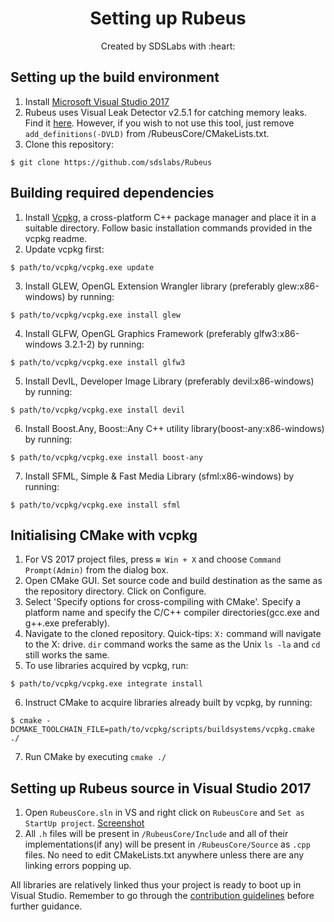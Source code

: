 <p>
<h1 align=center><strong>Setting up Rubeus</strong></h1>
<p/>

<p align=center>
Created by SDSLabs with :heart:
</p>



## Setting up the build environment
1. Install [Microsoft Visual Studio 2017](https://www.visualstudio.com/)
2. Rubeus uses Visual Leak Detector v2.5.1 for catching memory leaks. Find it [here](https://github.com/KindDragon/vld/releases/tag/v2.5.1). However, if you wish to not use this tool, just remove `add_definitions(-DVLD)` from /RubeusCore/CMakeLists.txt.
3. Clone this repository:
```shell
$ git clone https://github.com/sdslabs/Rubeus
```

## Building required dependencies
1. Install [Vcpkg](https://github.com/Microsoft/vcpkg), a cross-platform C++ package manager and place it in a suitable directory. Follow basic installation commands provided in the vcpkg readme.
2. Update vcpkg first:
```shell
$ path/to/vcpkg/vcpkg.exe update
```
3. Install GLEW, OpenGL Extension Wrangler library (preferably glew:x86-windows) by running:
```shell
$ path/to/vcpkg/vcpkg.exe install glew
```
4. Install GLFW, OpenGL Graphics Framework (preferably glfw3:x86-windows 3.2.1-2) by running:
```shell
$ path/to/vcpkg/vcpkg.exe install glfw3
```
5. Install DevIL, Developer Image Library (preferably devil:x86-windows) by running:
```shell
$ path/to/vcpkg/vcpkg.exe install devil
```
6. Install Boost.Any, Boost::Any C++ utility library(boost-any:x86-windows) by running:
```shell
$ path/to/vcpkg/vcpkg.exe install boost-any
```
7. Install SFML, Simple & Fast Media Library (sfml:x86-windows) by running:
```shell
$ path/to/vcpkg/vcpkg.exe install sfml
```

## Initialising CMake with vcpkg
1. For VS 2017 project files, press `⊞ Win + X` and choose `Command Prompt(Admin)` from the dialog box.
2. Open CMake GUI. Set source code and build destination as the same as the repository directory. Click on Configure.
3. Select 'Specify options for cross-compiling with CMake'. Specify a platform name and specify the C/C++ compiler directories(gcc.exe and g++.exe preferably).
4. Navigate to the cloned repository. Quick-tips: `X:` command will navigate to the X: drive. `dir` command works the same as the Unix `ls -la` and `cd` still works the same.
5. To use libraries acquired by vcpkg, run:
```shell
$ path/to/vcpkg/vcpkg.exe integrate install
```
6. Instruct CMake to acquire libraries already built by vcpkg, by running:
```shell
$ cmake -DCMAKE_TOOLCHAIN_FILE=path/to/vcpkg/scripts/buildsystems/vcpkg.cmake ./
```
7. Run CMake by executing ```cmake ./ ```

## Setting up Rubeus source in Visual Studio 2017
1. Open `RubeusCore.sln` in VS and right click on `RubeusCore` and `Set as StartUp project`. [Screenshot](https://imgur.com/a/xadxwsG)
2. All `.h` files will be present in `/RubeusCore/Include` and all of their implementations(if any) will be present in `/RubeusCore/Source` as `.cpp` files. No need to edit CMakeLists.txt anywhere unless there are any linking errors popping up.

All libraries are relatively linked thus your project is ready to boot up in Visual Studio. Remember to go through the [contribution guidelines](CONTRIBUTING.md) before further guidance.
